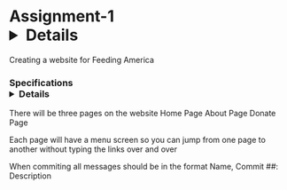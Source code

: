 # Assignment-1 <details>
Creating a website for Feeding America
  
### Specifications <details>
  There will be three pages on the website
  Home Page
  About Page
  Donate Page
  
  Each page will have a menu screen so you can jump from one page to another without typing the links over and over
  
  When commiting all messages should be in the format Name, Commit ##: Description
